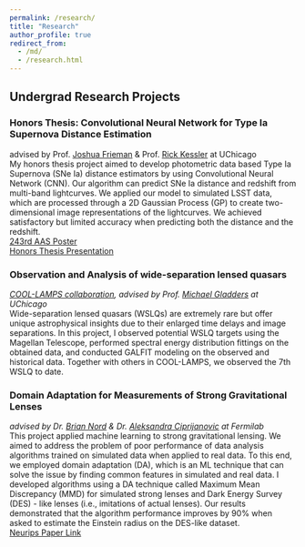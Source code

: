 ```yaml
---
permalink: /research/
title: "Research"
author_profile: true
redirect_from: 
  - /md/
  - /research.html
---
```

## Undergrad Research Projects ##
### Honors Thesis: Convolutional Neural Network for Type Ia Supernova Distance Estimation ###
advised by Prof. [Joshua Frieman](https://astrophysics.uchicago.edu/people/profile/joshua-a.-frieman/) & Prof. [Rick Kessler](https://astrophysics.uchicago.edu/people/profile/richard-kessler/)
at UChicago\
My honors thesis project aimed to develop photometric data based Type Ia Supernova (SNe Ia) distance estimators by using Convolutional Neural Network (CNN). Our algorithm can predict SNe Ia distance and redshift from multi-band lightcurves. We applied our model to simulated LSST data, which are processed through a 2D Gaussian Process (GP) to create two-dimensional image representations of the lightcurves. We achieved satisfactory but limited accuracy when predicting both the distance and the redshift.\
[243rd AAS Poster](https://aas242-aas.ipostersessions.com/?s=D6-B4-7F-A6-CE-DB-2E-6D-A8-C8-5C-A7-27-30-C2-E1)\
[Honors Thesis Presentation](https://astrophysics.uchicago.edu/events/event/2309?past=y)


### Observation and Analysis of wide-separation lensed quasars ###
*[COOL-LAMPS collaboration](https://coollamps.github.io/), advised by Prof. [Michael Gladders](https://astrophysics.uchicago.edu/people/profile/michael-d.-gladders/) at UChicago*\
Wide-separation lensed quasars (WSLQs) are extremely rare but offer unique astrophysical insights due to their enlarged time delays and image separations. In this project, I observed potential WSLQ targets using the Magellan Telescope, performed spectral energy distribution fittings on the obtained data, and conducted GALFIT modeling on the observed and historical data. Together with others in COOL-LAMPS, we observed the 7th WSLQ to date. 

### Domain Adaptation for Measurements of Strong Gravitational Lenses ###
*advised by Dr. [Brian Nord](http://briandnord.com/bio) & Dr. [Aleksandra Ciprijanovic](https://aleksandraciprijanovic.wordpress.com/) at Fermilab*\
This project applied machine learning to strong gravitational lensing. We aimed to address the problem of poor performance of data analysis algorithms trained on simulated data when applied to real data. To this end, we employed domain adaptation (DA), which is an ML technique that can solve the issue by finding common features in simulated and real data. I developed algorithms using a DA technique called Maximum Mean Discrepancy (MMD) for simulated strong lenses and Dark Energy Survey (DES) - like lenses (i.e., imitations of actual lenses). Our results demonstrated that the algorithm performance improves by 90% when asked to estimate the Einstein radius on the DES-like dataset.\
[Neurips Paper Link](https://arxiv.org/abs/2311.17238)


